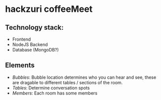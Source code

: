 # hackzuri coffeeMeet

## Technology stack:
- Frontend
- NodeJS Backend
- Database (MongoDB?)

## Elements
- *Bubbles*: Bubble location determines who you can hear and see, these are dragable to different tables / sections of the room.
- *Tables*: Determine conversation spots
- *Members*: Each room has some members